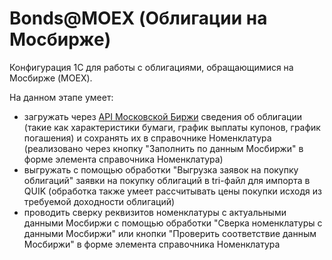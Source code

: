 # Bonds@MOEX (Облигации на Мосбирже)

Конфигурация 1С для работы с облигациями, обращающимися на Мосбирже (MOEX).

На данном этапе умеет:
* загружать через [API Московской Биржи](https://www.moex.com/a2193) сведения об облигации (такие как характеристики бумаги, график выплаты купонов, график погашения) и сохранять их в справочнике Номенклатура (реализовано через кнопку "Заполнить по данным Мосбиржи" в форме элемента справочника Номенклатура)
* выгружать с помощью обработки "Выгрузка заявок на покупку облигаций" заявки на покупку облигаций в tri-файл для импорта в QUIK (обработка также умеет рассчитывать цены покупки исходя из требуемой доходности облигаций)
* проводить сверку реквизитов номенклатуры с актуальными данными Мосбиржи с помощью обработки "Сверка номенклатуры с данными Мосбиржи" или кнопки "Проверить соответствие данным Мосбиржи" в форме элемента справочника Номенклатура
